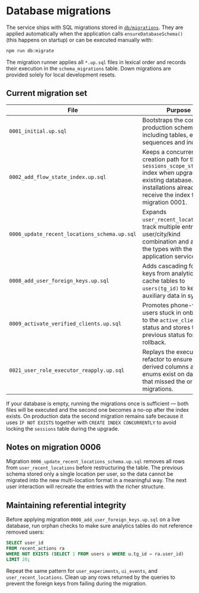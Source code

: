 # Database migrations

The service ships with SQL migrations stored in [`db/migrations`](./migrations).
They are applied automatically when the application calls
`ensureDatabaseSchema()` (this happens on startup) or can be executed manually
with:

```sh
npm run db:migrate
```

The migration runner applies all `*.up.sql` files in lexical order and records
their execution in the `schema_migrations` table. Down migrations are provided
solely for local development resets.

## Current migration set

| File | Purpose |
| ---- | ------- |
| `0001_initial.up.sql` | Bootstraps the complete production schema, including tables, enums, sequences and indexes. |
| `0002_add_flow_state_index.up.sql` | Keeps a concurrent creation path for the `sessions_scope_state_idx` index when upgrading an existing database. New installations already receive the index from migration 0001. |
| `0006_update_recent_locations_schema.up.sql` | Expands `user_recent_locations` to track multiple entries per user/city/kind combination and aligns the types with the application service. |
| `0008_add_user_foreign_keys.up.sql` | Adds cascading foreign keys from analytics and cache tables to `users(tg_id)` to keep auxiliary data in sync. |
| `0009_activate_verified_clients.up.sql` | Promotes phone-verified users stuck in onboarding to the `active_client` status and stores their previous status for easy rollback. |
| `0021_user_role_executor_reapply.up.sql` | Replays the executor role refactor to ensure the derived columns and enums exist on databases that missed the original migrations. |

If your database is empty, running the migrations once is sufficient — both
files will be executed and the second one becomes a no-op after the index
exists. On production data the second migration remains safe because it uses
`IF NOT EXISTS` together with `CREATE INDEX CONCURRENTLY` to avoid locking the
`sessions` table during the upgrade.

## Notes on migration 0006

Migration `0006_update_recent_locations_schema.up.sql` removes all rows from
`user_recent_locations` before restructuring the table. The previous schema
stored only a single location per user, so the data cannot be migrated into the
new multi-location format in a meaningful way. The next user interaction will
recreate the entries with the richer structure.

## Maintaining referential integrity

Before applying migration `0008_add_user_foreign_keys.up.sql` on a live
database, run orphan checks to make sure analytics tables do not reference
removed users:

```sql
SELECT user_id
FROM recent_actions ra
WHERE NOT EXISTS (SELECT 1 FROM users u WHERE u.tg_id = ra.user_id)
LIMIT 20;
```

Repeat the same pattern for `user_experiments`, `ui_events`, and
`user_recent_locations`. Clean up any rows returned by the queries to prevent
the foreign keys from failing during the migration.

